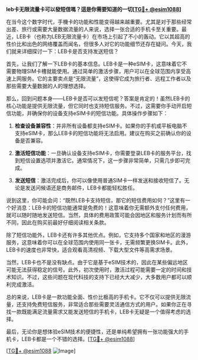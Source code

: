 **leb卡无限流量卡可以發短信嗎？這是你需要知道的一切[[TG💪+ @esim1088](https://t.me/s/esim1088)]**

在当今这个数字时代，手機卡的功能和性能变得越来越重要。尤其是对于那些经常出差、旅行或需要大量数据流量的人来说，选择一张合适的手机卡至关重要。最近，LEB卡（也称为LEB无限流量卡）在市场上引起了不小的轰动。它以其超高的性价比和出色的网络覆盖而闻名，但很多人对它的功能细节还存在疑问。今天，我们就来详细探讨一下：LEB卡是否支持发送短信？

首先，让我们了解一下LEB卡的基本信息。LEB卡是一种eSIM卡，这意味着它不需要物理SIM卡槽就能使用。通过简单的激活步骤，用户可以在全球范围内享受高速上网服务。它的主要卖点是“无限流量”，这使得它成为旅行者、远程工作者以及那些需要大量数据的人的理想选择。

那么，回到问题本身——LEB卡是否可以发短信呢？答案是肯定的！虽然LEB卡的核心功能是提供无限流量，但它同时也支持短信服务。不过，这需要你手动开启短信功能，并确保你的设备支持eSIM卡的短信功能。具体操作步骤如下：

1. **检查设备兼容性**：并非所有设备都支持eSIM卡。如果你的手机或平板电脑不支持eSIM卡，那么LEB卡的短信功能将无法启用。建议在购买之前确认你的设备是否兼容。

2. **激活短信功能**：一旦确认设备支持eSIM卡，你需要登录LEB卡的服务平台，找到短信设置选项并激活它。通常情况下，这一步骤非常简单，只需几步即可完成。

3. **发送短信**：激活完成后，你可以像使用普通SIM卡一样发送和接收短信了。无论是发送问候语还是商务邮件，LEB卡都能轻松胜任。

说到这里，你可能会问：“既然LEB卡支持短信，那它的短信费用如何？”这里有一个好消息：LEB卡的短信功能通常是免费的！这意味着你无需额外支付任何费用，就可以随时随地发送短信。当然，具体的费用政策可能会因地区和服务计划而有所不同，因此在购买前最好仔细阅读相关条款。

除了短信功能外，LEB卡还有许多其他优点。例如，它支持多个国家和地区的漫游服务，这意味着你可以在全球范围内使用同一张卡，无需频繁更换SIM卡。此外，LEB卡的速度也非常快，适合观看高清视频、下载大型文件等高需求场景。

当然，LEB卡也不是没有缺点。由于它是基于eSIM技术的，因此在某些偏远地区可能无法获得稳定的信号。此外，初次使用时，激活过程可能需要一定的时间和技术知识。不过，这些问题在现代科技的支持下已经大大减少，大多数用户都可以顺利完成激活。

总的来说，LEB卡是一款功能全面、性价比极高的手机卡。它不仅可以提供无限流量，还支持免费短信服务，非常适合那些需要灵活通信方式的用户。如果你正在寻找一款既能满足流量需求又能发送短信的手机卡，LEB卡无疑是一个值得考虑的选择。

最后，无论你是想体验eSIM技术的便捷性，还是单纯希望拥有一张功能强大的手机卡，LEB卡都是一个不错的选择。[[TG💪+ @esim1088](https://t.me/s/esim1088)] 

[[TG💪+ @esim1088](https://t.me/s/esim1088) ![Image](https://i.postimg.cc/4NQfJmqS/Snipaste-2025-05-13-00-14-12.png)]
